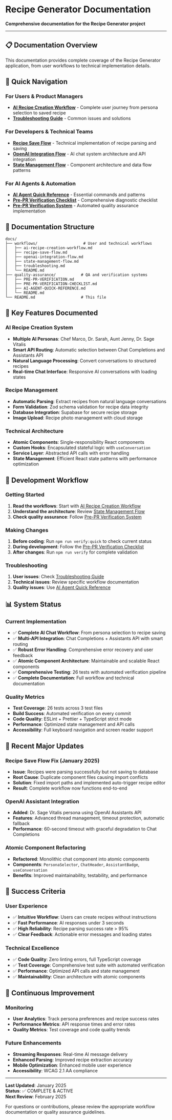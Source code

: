 # Recipe Generator Documentation

**Comprehensive documentation for the Recipe Generator project**

---

## 📋 **Documentation Overview**

This documentation provides complete coverage of the Recipe Generator application, from user workflows to technical implementation details.

## 🚀 **Quick Navigation**

### **For Users & Product Managers**
- **[AI Recipe Creation Workflow](workflows/ai-recipe-creation-workflow.md)** - Complete user journey from persona selection to saved recipe
- **[Troubleshooting Guide](workflows/troubleshooting.md)** - Common issues and solutions

### **For Developers & Technical Teams**
- **[Recipe Save Flow](workflows/recipe-save-flow.md)** - Technical implementation of recipe parsing and saving
- **[OpenAI Integration Flow](workflows/openai-integration-flow.md)** - AI chat system architecture and API integration
- **[State Management Flow](workflows/state-management-flow.md)** - Component architecture and data flow patterns

### **For AI Agents & Automation**
- **[AI Agent Quick Reference](quality-assurance/AI-AGENT-QUICK-REFERENCE.md)** - Essential commands and patterns
- **[Pre-PR Verification Checklist](quality-assurance/PRE-PR-VERIFICATION-CHECKLIST.md)** - Comprehensive diagnostic checklist
- **[Pre-PR Verification System](quality-assurance/PRE-PR-VERIFICATION.md)** - Automated quality assurance implementation

## 📁 **Documentation Structure**

```
docs/
├── workflows/                    # User and technical workflows
│   ├── ai-recipe-creation-workflow.md
│   ├── recipe-save-flow.md
│   ├── openai-integration-flow.md
│   ├── state-management-flow.md
│   ├── troubleshooting.md
│   └── README.md
├── quality-assurance/           # QA and verification systems
│   ├── PRE-PR-VERIFICATION.md
│   ├── PRE-PR-VERIFICATION-CHECKLIST.md
│   ├── AI-AGENT-QUICK-REFERENCE.md
│   └── README.md
└── README.md                    # This file
```

## 🎯 **Key Features Documented**

### **AI Recipe Creation System**
- **Multiple AI Personas**: Chef Marco, Dr. Sarah, Aunt Jenny, Dr. Sage Vitalis
- **Smart API Routing**: Automatic selection between Chat Completions and Assistants API
- **Natural Language Processing**: Convert conversations to structured recipes
- **Real-time Chat Interface**: Responsive AI conversations with loading states

### **Recipe Management**
- **Automatic Parsing**: Extract recipes from natural language conversations
- **Form Validation**: Zod schema validation for recipe data integrity
- **Database Integration**: Supabase for secure recipe storage
- **Image Upload**: Recipe photo management with cloud storage

### **Technical Architecture**
- **Atomic Components**: Single-responsibility React components
- **Custom Hooks**: Encapsulated stateful logic with `useConversation`
- **Service Layer**: Abstracted API calls with error handling
- **State Management**: Efficient React state patterns with performance optimization

## 🔧 **Development Workflow**

### **Getting Started**
1. **Read the workflows**: Start with [AI Recipe Creation Workflow](workflows/ai-recipe-creation-workflow.md)
2. **Understand the architecture**: Review [State Management Flow](workflows/state-management-flow.md)
3. **Check quality assurance**: Follow [Pre-PR Verification System](quality-assurance/PRE-PR-VERIFICATION.md)

### **Making Changes**
1. **Before coding**: Run `npm run verify:quick` to check current status
2. **During development**: Follow the [Pre-PR Verification Checklist](quality-assurance/PRE-PR-VERIFICATION-CHECKLIST.md)
3. **After changes**: Run `npm run verify` for complete validation

### **Troubleshooting**
1. **User issues**: Check [Troubleshooting Guide](workflows/troubleshooting.md)
2. **Technical issues**: Review specific workflow documentation
3. **Quality issues**: Use [AI Agent Quick Reference](quality-assurance/AI-AGENT-QUICK-REFERENCE.md)

## 📊 **System Status**

### **Current Implementation**
- ✅ **Complete AI Chat Workflow**: From persona selection to recipe saving
- ✅ **Multi-API Integration**: Chat Completions + Assistants API with smart routing
- ✅ **Robust Error Handling**: Comprehensive error recovery and user feedback
- ✅ **Atomic Component Architecture**: Maintainable and scalable React components
- ✅ **Comprehensive Testing**: 26 tests with automated verification pipeline
- ✅ **Complete Documentation**: Full workflow and technical documentation

### **Quality Metrics**
- **Test Coverage**: 26 tests across 3 test files
- **Build Success**: Automated verification on every commit
- **Code Quality**: ESLint + Prettier + TypeScript strict mode
- **Performance**: Optimized state management and API calls
- **Accessibility**: Full keyboard navigation and screen reader support

## 🚨 **Recent Major Updates**

### **Recipe Save Flow Fix (January 2025)**
- **Issue**: Recipes were parsing successfully but not saving to database
- **Root Cause**: Duplicate component files causing import conflicts
- **Solution**: Fixed import paths and implemented auto-trigger recipe editor
- **Result**: Complete workflow now functions end-to-end

### **OpenAI Assistant Integration**
- **Added**: Dr. Sage Vitalis persona using OpenAI Assistants API
- **Features**: Advanced thread management, timeout protection, automatic fallback
- **Performance**: 60-second timeout with graceful degradation to Chat Completions

### **Atomic Component Refactoring**
- **Refactored**: Monolithic chat component into atomic components
- **Components**: `PersonaSelector`, `ChatHeader`, `AssistantBadge`, `useConversation`
- **Benefits**: Improved maintainability, testability, and performance

## 🎯 **Success Criteria**

### **User Experience**
- ✅ **Intuitive Workflow**: Users can create recipes without instructions
- ✅ **Fast Performance**: AI responses under 3 seconds
- ✅ **High Reliability**: Recipe parsing success rate > 95%
- ✅ **Clear Feedback**: Actionable error messages and loading states

### **Technical Excellence**
- ✅ **Code Quality**: Zero linting errors, full TypeScript coverage
- ✅ **Test Coverage**: Comprehensive test suite with automated verification
- ✅ **Performance**: Optimized API calls and state management
- ✅ **Maintainability**: Clean architecture with atomic components

## 🔄 **Continuous Improvement**

### **Monitoring**
- **User Analytics**: Track persona preferences and recipe success rates
- **Performance Metrics**: API response times and error rates
- **Quality Metrics**: Test coverage and code quality trends

### **Future Enhancements**
- **Streaming Responses**: Real-time AI message delivery
- **Enhanced Parsing**: Improved recipe extraction accuracy
- **Mobile Optimization**: Enhanced mobile user experience
- **Accessibility**: WCAG 2.1 AA compliance

---

**Last Updated**: January 2025  
**Status**: ✅ COMPLETE & ACTIVE  
**Next Review**: February 2025

For questions or contributions, please review the appropriate workflow documentation or quality assurance guidelines.
